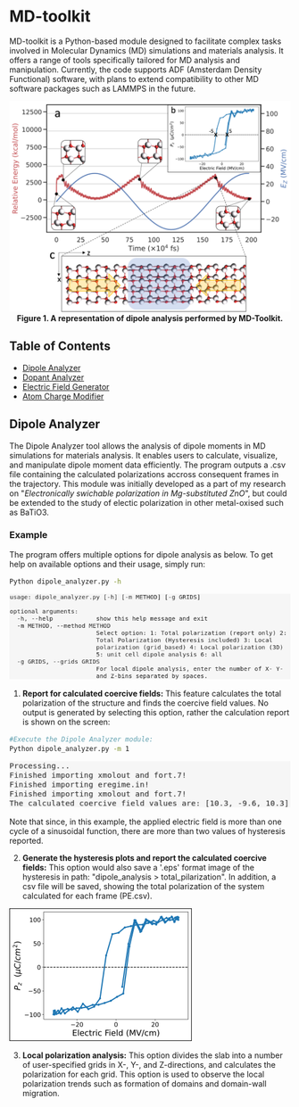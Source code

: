 # MD-toolkit

MD-toolkit is a Python-based module designed to facilitate complex tasks involved in Molecular Dynamics (MD) simulations and materials analysis. It offers a range of tools specifically tailored for MD analysis and manipulation. Currently, the code supports ADF (Amsterdam Density Functional) software, with plans to extend compatibility to other MD software packages such as LAMMPS in the future.

<div align="center">
  <img src="images/intro.png" alt="Intro to MD-Toolkit" width="1000px">
</div>

<div align="center"><strong>Figure 1. A representation of dipole analysis performed by MD-Toolkit.</strong></div>

## Table of Contents

- [Dipole Analyzer](#dipole-analyzer)
- [Dopant Analyzer](#dopant-analyzer)
- [Electric Field Generator](#electric-field-generator)
- [Atom Charge Modifier](#atom-charge-modifier)

## Dipole Analyzer

The Dipole Analyzer tool allows the analysis of dipole moments in MD simulations for materials analysis. It enables users to calculate, visualize, and manipulate dipole moment data efficiently. The program outputs a .csv file containing the calculated polarizations accross consequent frames in the trajectory. This module was initially developed as a part of my research on "*Electronically swichable polarization in Mg-substituted ZnO*", but could be extended to the study of electic polarization in other metal-oxised such as BaTiO3.

### Example
The program offers multiple options for dipole analysis as below. To get help on available options and their usage, simply run:
```bash
Python dipole_analyzer.py -h
```
![Alt Text](images/help.png)

1. **Report for calculated coercive fields:** This feature calculates the total polarization of the structure and finds the coercive field values. No output is generated by selecting this option, rather the calculation report is shown on the screen:
```bash
#Execute the Dipole Analyzer module:
Python dipole_analyzer.py -m 1
```
![Alt Text](images/dipole_1.png)

Note that since, in this example, the applied electric field is more than one cycle of a sinusoidal function, there are more than two values of hysteresis reported.

2. **Generate the hysteresis plots and report the calculated coercive fields:** This option would also save a '.eps' format image of the hysteresis in path: "dipole_analysis > total_pilarization". In addition, a csv file will be saved, showing the total polarization of the system calculated for each frame (PE.csv).

![Alt Text](images/hyst.png)

3. **Local polarization analysis:** This option divides the slab into a number of user-specified grids in X-, Y-, and Z-directions, and calculates the polarization for each grid. This option is used to observe the local polarization trends such as formation of domains and domain-wall migration.
